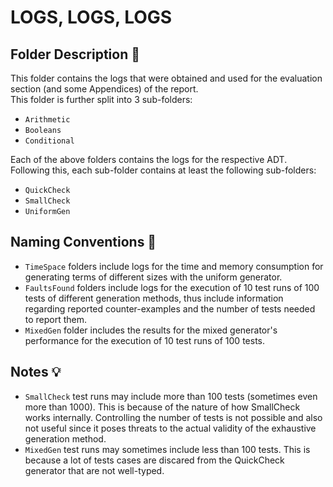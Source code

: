 # LOGS, LOGS, LOGS

## **Folder Description** 📖
This folder contains the logs that were obtained and used for the evaluation section (and some Appendices) of the report. <br>
This folder is further split into 3 sub-folders:
* `Arithmetic`
* `Booleans`
* `Conditional`

Each of the above folders contains the logs for the respective ADT. <br>
Following this, each sub-folder contains at least the following sub-folders:
* `QuickCheck`
* `SmallCheck`
* `UniformGen`

## **Naming Conventions** 📑

* `TimeSpace` folders include logs for the time and memory consumption for generating terms of different sizes with the uniform generator.
* `FaultsFound` folders include logs for the execution of 10 test runs of 100 tests of different generation methods, thus include information regarding reported counter-examples and the number of tests needed to report them.
* `MixedGen` folder includes the results for the mixed generator's performance for the execution of 10 test runs of 100 tests.

## **Notes** 💡

* `SmallCheck` test runs may include more than 100 tests (sometimes even more than 1000). This is because of the nature of how SmallCheck works internally. Controlling the number of tests is not possible and also not useful since it poses threats to the actual validity of the exhaustive generation method.
* `MixedGen` test runs may sometimes include less than 100 tests. This is because a lot of tests cases are discared from the QuickCheck generator that are not well-typed.